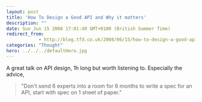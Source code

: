```yaml
---
layout: post
title: 'How To Design a Good API and Why it matters'
description: ""
date: Sun Jun 15 2008 17:01:49 GMT+0100 (British Summer Time)
redirect_from: 
            - http://blog.tfd.co.uk/2008/06/15/how-to-design-a-good-api-and-why-it-matters/
categories: "Thought"
hero: ../../../defaultHero.jpg
---
```

A great talk on API design, 1h long but worth listening to. Especially the advice,

> "Don't send 6 experts into a room for 6 months to write a spec for an API, start with spec on 1 sheet of paper."
